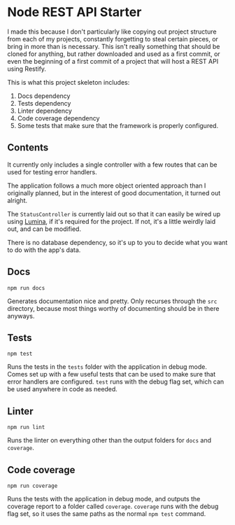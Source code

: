 # Node REST API Starter
I made this because I don't particularly like copying out project structure from each of my projects, constantly forgetting to steal certain pieces, or bring in more than is necessary.
This isn't really something that should be cloned for anything, but rather downloaded and used as a first commit, or even the beginning of a first commit of a project that will host a REST API using Restify.

This is what this project skeleton includes:

1. Docs dependency
2. Tests dependency
3. Linter dependency
4. Code coverage dependency
5. Some tests that make sure that the framework is properly configured.

## Contents

It currently only includes a single controller with a few routes that can be used for testing error handlers.

The application follows a much more object oriented approach than I originally planned, but in the interest of good documentation, it turned out alright.

The `StatusController` is currently laid out so that it can easily be wired up using [Lumina](https://github.com/Eagerod/lumina), if it's required for the project.
If not, it's a little weirdly laid out, and can be modified. 

There is no database dependency, so it's up to you to decide what you want to do with the app's data. 


## Docs
```
npm run docs
```
Generates documentation nice and pretty. 
Only recurses through the `src` directory, because most things worthy of documenting should be in there anyways.

## Tests
```
npm test
```
Runs the tests in the `tests` folder with the application in debug mode. 
Comes set up with a few useful tests that can be used to make sure that error handlers are configured.
`test` runs with the debug flag set, which can be used anywhere in code as needed.

## Linter
```
npm run lint
```
Runs the linter on everything other than the output folders for `docs` and `coverage`. 

## Code coverage
```
npm run coverage
```
Runs the tests with the application in debug mode, and outputs the coverage report to a folder called `coverage`.
`coverage` runs with the debug flag set, so it uses the same paths as the normal `npm test` command.
